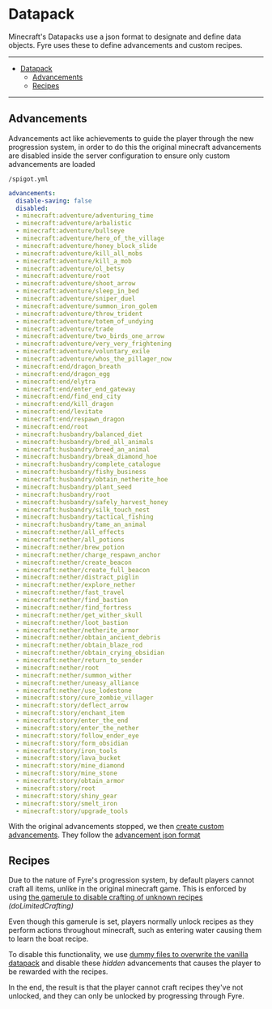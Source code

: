 # Datapack

Minecraft's Datapacks use a json format to designate and define data objects.
Fyre uses these to define advancements and custom recipes.

---

- [Datapack](#datapack)
	- [Advancements](#advancements)
	- [Recipes](#recipes)

---

## Advancements

Advancements act like achievements to guide the player through the new
progression system, in order to do this the original minecraft advancements are
disabled inside the server configuration to ensure only custom advancements are
loaded

`/spigot.yml`

```yml
advancements:
  disable-saving: false
  disabled:
  - minecraft:adventure/adventuring_time
  - minecraft:adventure/arbalistic
  - minecraft:adventure/bullseye
  - minecraft:adventure/hero_of_the_village
  - minecraft:adventure/honey_block_slide
  - minecraft:adventure/kill_all_mobs
  - minecraft:adventure/kill_a_mob
  - minecraft:adventure/ol_betsy
  - minecraft:adventure/root
  - minecraft:adventure/shoot_arrow
  - minecraft:adventure/sleep_in_bed
  - minecraft:adventure/sniper_duel
  - minecraft:adventure/summon_iron_golem
  - minecraft:adventure/throw_trident
  - minecraft:adventure/totem_of_undying
  - minecraft:adventure/trade
  - minecraft:adventure/two_birds_one_arrow
  - minecraft:adventure/very_very_frightening
  - minecraft:adventure/voluntary_exile
  - minecraft:adventure/whos_the_pillager_now
  - minecraft:end/dragon_breath
  - minecraft:end/dragon_egg
  - minecraft:end/elytra
  - minecraft:end/enter_end_gateway
  - minecraft:end/find_end_city
  - minecraft:end/kill_dragon
  - minecraft:end/levitate
  - minecraft:end/respawn_dragon
  - minecraft:end/root
  - minecraft:husbandry/balanced_diet
  - minecraft:husbandry/bred_all_animals
  - minecraft:husbandry/breed_an_animal
  - minecraft:husbandry/break_diamond_hoe
  - minecraft:husbandry/complete_catalogue
  - minecraft:husbandry/fishy_business
  - minecraft:husbandry/obtain_netherite_hoe
  - minecraft:husbandry/plant_seed
  - minecraft:husbandry/root
  - minecraft:husbandry/safely_harvest_honey
  - minecraft:husbandry/silk_touch_nest
  - minecraft:husbandry/tactical_fishing
  - minecraft:husbandry/tame_an_animal
  - minecraft:nether/all_effects
  - minecraft:nether/all_potions
  - minecraft:nether/brew_potion
  - minecraft:nether/charge_respawn_anchor
  - minecraft:nether/create_beacon
  - minecraft:nether/create_full_beacon
  - minecraft:nether/distract_piglin
  - minecraft:nether/explore_nether
  - minecraft:nether/fast_travel
  - minecraft:nether/find_bastion
  - minecraft:nether/find_fortress
  - minecraft:nether/get_wither_skull
  - minecraft:nether/loot_bastion
  - minecraft:nether/netherite_armor
  - minecraft:nether/obtain_ancient_debris
  - minecraft:nether/obtain_blaze_rod
  - minecraft:nether/obtain_crying_obsidian
  - minecraft:nether/return_to_sender
  - minecraft:nether/root
  - minecraft:nether/summon_wither
  - minecraft:nether/uneasy_alliance
  - minecraft:nether/use_lodestone
  - minecraft:story/cure_zombie_villager
  - minecraft:story/deflect_arrow
  - minecraft:story/enchant_item
  - minecraft:story/enter_the_end
  - minecraft:story/enter_the_nether
  - minecraft:story/follow_ender_eye
  - minecraft:story/form_obsidian
  - minecraft:story/iron_tools
  - minecraft:story/lava_bucket
  - minecraft:story/mine_diamond
  - minecraft:story/mine_stone
  - minecraft:story/obtain_armor
  - minecraft:story/root
  - minecraft:story/shiny_gear
  - minecraft:story/smelt_iron
  - minecraft:story/upgrade_tools
```

With the original advancements stopped, we then [create custom
advancements](https://github.com/the-dwellers/Fyre/tree/master/datapack/Fyre/data/fyre/advancements).
They follow the [advancement json
format](https://minecraft.gamepedia.com/Advancements#JSON_Format)

## Recipes

Due to the nature of Fyre's progression system, by default players cannot craft
all items, unlike in the original minecraft game. This is enforced by using [the
gamerule to disable crafting of unknown
recipes](https://minecraft.gamepedia.com/Commands/gamerule)
*(doLimitedCrafting)*

Even though this gamerule is set, players normally unlock recipes as they
perform actions throughout minecraft, such as entering water causing them to
learn the boat recipe.

To disable this functionality, we use [dummy files to overwrite the vanilla
datapack](https://github.com/the-dwellers/Fyre/tree/master/datapack/Fyre/data/minecraft/advancements/recipes)
and disable these *hidden* advancements that causes the player to be rewarded
with the recipes.

In the end, the result is that the player cannot craft recipes they've not
unlocked, and they can only be unlocked by progressing through Fyre.
